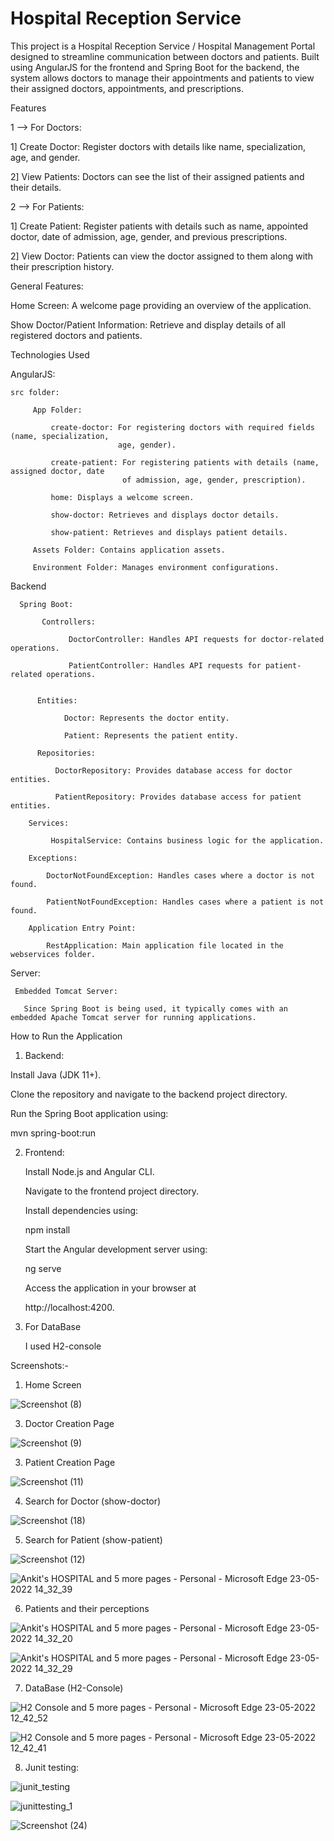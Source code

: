 # Hospital Reception Service

This project is a Hospital Reception Service / Hospital Management Portal designed to streamline communication between doctors and patients. Built using AngularJS for the frontend and Spring Boot for the backend, the system allows doctors to manage their appointments and patients to view their assigned doctors, appointments, and prescriptions.

Features

1 --> For Doctors:

1] Create Doctor: Register doctors with details like name, specialization, age, and gender.

2] View Patients: Doctors can see the list of their assigned patients and their details.

2 --> For Patients:

1] Create Patient: Register patients with details such as name, appointed doctor, date of admission, age, gender, and previous prescriptions.

2] View Doctor: Patients can view the doctor assigned to them along with their prescription history.


General Features:

Home Screen: A welcome page providing an overview of the application.

Show Doctor/Patient Information: Retrieve and display details of all registered doctors and patients.


Technologies Used

AngularJS:

    src folder:

         App Folder:
             
             create-doctor: For registering doctors with required fields (name, specialization, 
                            age, gender).

             create-patient: For registering patients with details (name, assigned doctor, date 
                             of admission, age, gender, prescription).

             home: Displays a welcome screen.

             show-doctor: Retrieves and displays doctor details.
             
             show-patient: Retrieves and displays patient details.

         Assets Folder: Contains application assets.
        
         Environment Folder: Manages environment configurations.



Backend

      Spring Boot:
           
           Controllers:
                 
                 DoctorController: Handles API requests for doctor-related operations.
                 
                 PatientController: Handles API requests for patient-related operations.

                 
          Entities:
                
                Doctor: Represents the doctor entity.
                
                Patient: Represents the patient entity.

          Repositories:
          
              DoctorRepository: Provides database access for doctor entities.
              
              PatientRepository: Provides database access for patient entities.
        
        Services:
             
             HospitalService: Contains business logic for the application.    

        Exceptions:

            DoctorNotFoundException: Handles cases where a doctor is not found.

            PatientNotFoundException: Handles cases where a patient is not found.     

        Application Entry Point:

            RestApplication: Main application file located in the webservices folder.   

Server:

     Embedded Tomcat Server:

       Since Spring Boot is being used, it typically comes with an embedded Apache Tomcat server for running applications.


            
How to Run the Application

1. Backend:

Install Java (JDK 11+).

Clone the repository and navigate to the backend project directory.


Run the Spring Boot application using:

mvn spring-boot:run

2. Frontend:

   Install Node.js and Angular CLI.

    Navigate to the frontend project directory.

   Install dependencies using:

   npm install

   Start the Angular development server using:

   ng serve

   Access the application in your browser at

   http://localhost:4200.

3. For DataBase

   I used H2-console

   
Screenshots:-

1. Home Screen

![Screenshot (8)](https://github.com/user-attachments/assets/267de766-87f9-47d4-81f4-7b916876b5c5)



3. Doctor Creation Page

   
![Screenshot (9)](https://github.com/user-attachments/assets/0ea1764e-c782-40e5-9a4f-05de95b6888a)

3. Patient Creation Page 

![Screenshot (11)](https://github.com/user-attachments/assets/9a9f593f-c39a-482e-b818-097267877003)

4. Search for Doctor (show-doctor)

![Screenshot (18)](https://github.com/user-attachments/assets/1638bcc8-e63b-4b6a-bb6d-b98a6da98a9b)

5. Search for Patient (show-patient)

![Screenshot (12)](https://github.com/user-attachments/assets/af0270fa-df19-407f-8975-c909fc2c59f9)


![Ankit's HOSPITAL and 5 more pages - Personal - Microsoft​ Edge 23-05-2022 14_32_39](https://github.com/user-attachments/assets/4976106a-608a-4f45-ac45-9ea49e525245)


6. Patients and their perceptions

![Ankit's HOSPITAL and 5 more pages - Personal - Microsoft​ Edge 23-05-2022 14_32_20](https://github.com/user-attachments/assets/6011ebc0-f832-4113-88c0-8c528faa103b)


![Ankit's HOSPITAL and 5 more pages - Personal - Microsoft​ Edge 23-05-2022 14_32_29](https://github.com/user-attachments/assets/bfe8f56a-96fa-44ac-bb79-62a38e28a1f8)


   
7. DataBase (H2-Console)

![H2 Console and 5 more pages - Personal - Microsoft​ Edge 23-05-2022 12_42_52](https://github.com/user-attachments/assets/5b099570-01a3-44fc-b2a6-e6a758db23d3)



![H2 Console and 5 more pages - Personal - Microsoft​ Edge 23-05-2022 12_42_41](https://github.com/user-attachments/assets/7d801478-0125-4ba6-8924-aa815a8d1737)

8. Junit testing:

![junit_testing](https://github.com/user-attachments/assets/699a344d-ce67-43ff-b583-2520144ff661)


![junittesting_1](https://github.com/user-attachments/assets/962864e4-20e5-44fa-8771-f9c8cbe6a78e)


![Screenshot (24)](https://github.com/user-attachments/assets/baf8af2d-0055-402f-a531-d1491354e981)









   



   
 



             

